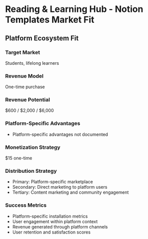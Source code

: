 # Reading & Learning Hub - Notion Templates Market Fit

## Platform Ecosystem Fit

### Target Market
Students, lifelong learners

### Revenue Model
One-time purchase

### Revenue Potential
$600 / $2,000 / $6,000

### Platform-Specific Advantages
- Platform-specific advantages not documented

### Monetization Strategy
$15 one-time

### Distribution Strategy
- Primary: Platform-specific marketplace
- Secondary: Direct marketing to platform users
- Tertiary: Content marketing and community engagement

### Success Metrics
- Platform-specific installation metrics
- User engagement within platform context
- Revenue generated through platform channels
- User retention and satisfaction scores

